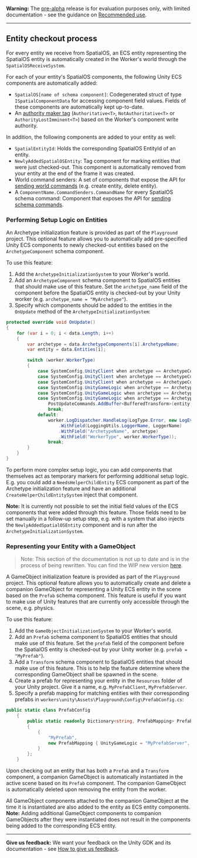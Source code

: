 **Warning:** The [pre-alpha](https://docs.improbable.io/reference/latest/shared/release-policy#maturity-stages) release is for evaluation purposes only, with limited documentation - see the guidance on [Recommended use](../../README.md#recommended-use).

-----


## Entity checkout process

For every entity we receive from SpatialOS, an ECS entity representing the SpatialOS entity is automatically created in the Worker's world through the `SpatialOSReceiveSystem`.

For each of your entity's SpatialOS components, the following Unity ECS components are automatically added:
- `SpatialOS[name of schema component]`: Codegenerated struct of type `ISpatialComponentData` for accessing component field values. Fields of these components are automatically kept up-to-date.
- An [authority maker tag](authority.md) (`Authoritative<T>`, `NotAuthoritative<T>` or `AuthorityLostImminent<T>`) based on the Worker's component write authority.

In addition, the following components are added to your entity as well:
- `SpatialEntityId`: Holds the corresponding SpatialOS EntityId of an entity.
- `NewlyAddedSpatialOSEntity`: Tag component for marking entities that were just checked-out. This component is automatically removed from your entity at the end of the frame it was created.
- World command senders: A set of components that expose the API for [sending world commands](commands.md#world-commands) (e.g. create entity, delete entity).
- A `ComponentName.CommandSenders.CommandName` for every SpatialOS schema command: Component that exposes the API for [sending schema commands](commands.md#sending-command-requests).

### Performing Setup Logic on Entities

An Archetype initialization feature is provided as part of the `Playground` project. This optional feature allows you to automatically add pre-specified Unity ECS components to newly checked-out entities based on the `ArchetypeComponent` schema component.

To use this feature:
1. Add the `ArchetypeInitializationSystem` to your Worker's world.
2. Add an `ArchetypeComponent` schema component to SpatialOS entities that should make use of this feature. Set the `archetype_name` field of the component before the SpatialOS entity is checked-out by your Unity worker (e.g. `archetype_name = "MyArchetype"`).
3. Specify which components should be added to the entities in the `OnUpdate` method of the `ArchetypeInitializationSystem`:
```csharp
protected override void OnUpdate()
{
    for (var i = 0; i < data.Length; i++)
    {
        var archetype = data.ArchetypeComponents[i].ArchetypeName;
        var entity = data.Entities[i];

        switch (worker.WorkerType)
        {
            case SystemConfig.UnityClient when archetype == ArchetypeConfig.CharacterArchetype:
            case SystemConfig.UnityClient when archetype == ArchetypeConfig.CubeArchetype:
            case SystemConfig.UnityClient when archetype == ArchetypeConfig.SpinnerArchetype:
            case SystemConfig.UnityGameLogic when archetype == ArchetypeConfig.CharacterArchetype:
            case SystemConfig.UnityGameLogic when archetype == ArchetypeConfig.CubeArchetype:
            case SystemConfig.UnityGameLogic when archetype == ArchetypeConfig.SpinnerArchetype:
                PostUpdateCommands.AddBuffer<BufferedTransform>(entity);
                break;
            default:
                worker.LogDispatcher.HandleLog(LogType.Error, new LogEvent(ArchetypeMappingNotFound)
                    .WithField(LoggingUtils.LoggerName, LoggerName)
                    .WithField("ArchetypeName", archetype)
                    .WithField("WorkerType", worker.WorkerType));
                break;
        }
    }            
}
```
To perform more complex setup logic, you can add components that themselves act as temporary markers for performing additional setup logic. E.g. you could add a `NeedsHelperChildEntity` ECS component as part of the Archetype initialization feature and have an additional `CreateHelperChildEntitySystem` inject that component.

**Note:** It is currently not possible to set the initial field values of the ECS components that were added through this feature. Those fields need to be set manually in a follow-up setup step, e.g. with a system that also injects the `NewlyAddedSpatialOSEntity` component and is run after the `ArchetypeInitializationSystem`.

### Representing your Entity with a GameObject

> Note: This section of the documentation is not up to date and is in the process of being rewritten. You can find the WIP new version [here](https://docs.google.com/document/d/e/2PACX-1vQxPlFX6BPaArx4BpOHRHDHAW_iarJ8Dqd7-6U6na-3s44Ty_0YTtZELmpIViXSvD0KqzKKl7V1TIUD/pub). 

A GameObject initialization feature is provided as part of the `Playground` project. This optional feature allows you to automatically create and delete a companion GameObject for representing a Unity ECS entity in the scene based on the `Prefab` schema component. This feature is useful if you want to make use of Unity features that are currently only accessible through the scene, e.g. physics.

To use this feature:
1. Add the `GameObjectInitializationSystem` to your Worker's world.
2. Add an `Prefab` schema component to SpatialOS entities that should make use of this feature. Set the `prefab` field of the component before the SpatialOS entity is checked-out by your Unity worker (e.g. `prefab = "MyPrefab"`).
3. Add a `Transform` schema component to SpatialOS entities that should make use of this feature. This is to help the feature determine where the corresponding GameObject shall be spawned in the scene.
4. Create a prefab for representing your entity in the `Resources` folder of your Unity project. Give it a name, e.g. `MyPrefabClient`, `MyPrefabServer`.
5. Specify a prefab mapping for matching entities with their corresponding prefabs in `workers\unity\Assets\Playground\Config\PrefabConfig.cs`:
```csharp
public static class PrefabConfig
    {
        public static readonly Dictionary<string, PrefabMapping> PrefabMappings = new Dictionary<string, PrefabMapping>
        {
            {
                "MyPrefab",
                new PrefabMapping { UnityGameLogic = "MyPrefabServer", UnityClient = "MyPrefabClient" }
            }
        };
    }
```
Upon checking out an entity that has both a `Prefab` and a `Transform` component, a companion GameObject is automatically instantiated in the active scene based on its `Prefab` component. The companion GameObject is automatically deleted upon removing the entity from the worker.

All GameObject components attached to the companion GameObject at the time it is instantiated are also added to the entity as ECS entity components. **Note:** Adding additional GameObject components to companion GameObjects after they were instantiated does not result in the components being added to the corresponding ECS entity.

----
**Give us feedback:** We want your feedback on the Unity GDK and its documentation  - see [How to give us feedback](../../README.md#give-us-feedback).